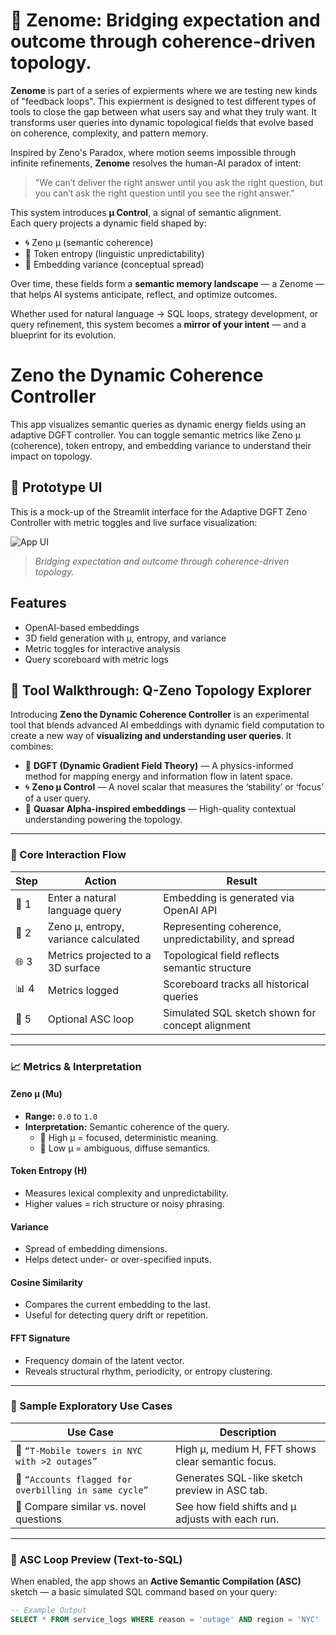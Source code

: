 # 🧠 Zenome: Bridging expectation and outcome through coherence-driven topology.

**Zenome** is part of a series of expierments where we are testing new kinds of "feedback loops".  This expierment is designed to test different types of tools to close the gap between what users say and what they truly want. It transforms user queries into dynamic topological fields that evolve based on coherence, complexity, and pattern memory.

Inspired by Zeno's Paradox, where motion seems impossible through infinite refinements, **Zenome** resolves the human-AI paradox of intent:  
> "We can’t deliver the right answer until you ask the right question, but you can’t ask the right question until you see the right answer."

This system introduces **μ Control**, a signal of semantic alignment.  
Each query projects a dynamic field shaped by:

- 🌀 Zeno μ (semantic coherence)
- 🔣 Token entropy (linguistic unpredictability)
- 🎲 Embedding variance (conceptual spread)

Over time, these fields form a **semantic memory landscape** — a Zenome — that helps AI systems anticipate, reflect, and optimize outcomes. 

Whether used for natural language → SQL loops, strategy development, or query refinement, this system becomes a **mirror of your intent** — and a blueprint for its evolution.

# Zeno the Dynamic Coherence Controller

This app visualizes semantic queries as dynamic energy fields using an adaptive DGFT controller. You can toggle semantic metrics like Zeno μ (coherence), token entropy, and embedding variance to understand their impact on topology.
## 🧪 Prototype UI

This is a mock-up of the Streamlit interface for the Adaptive DGFT Zeno Controller with metric toggles and live surface visualization:

![App UI](https://github.com/tripper333/Q-Zeno-LLM-Mapper/blob/main/Zeno%20Coherence%20Controller.png?raw=true)

> *Bridging expectation and outcome through coherence-driven topology.*


## Features

- OpenAI-based embeddings
- 3D field generation with μ, entropy, and variance
- Metric toggles for interactive analysis
- Query scoreboard with metric logs

## 🧭 Tool Walkthrough: Q-Zeno Topology Explorer

Introducing **Zeno the Dynamic Coherence Controller** is an experimental tool that blends advanced AI embeddings with dynamic field computation to create a new way of **visualizing and understanding user queries**. It combines:

- 🔬 **DGFT (Dynamic Gradient Field Theory)** — A physics-informed method for mapping energy and information flow in latent space.
- 🌀 **Zeno μ Control** — A novel scalar that measures the ‘stability’ or ‘focus’ of a user query.
- 🚀 **Quasar Alpha-inspired embeddings** — High-quality contextual understanding powering the topology.

---

### 🔄 Core Interaction Flow

| Step | Action | Result |
|------|--------|--------|
| 🧠 1 | Enter a natural language query | Embedding is generated via OpenAI API |
| 🔢 2 | Zeno μ, entropy, variance calculated | Representing coherence, unpredictability, and spread |
| 🌐 3 | Metrics projected to a 3D surface | Topological field reflects semantic structure |
| 📊 4 | Metrics logged | Scoreboard tracks all historical queries |
| 📡 5 | Optional ASC loop | Simulated SQL sketch shown for concept alignment |

---

### 📈 Metrics & Interpretation

#### **Zeno μ (Mu)**
- **Range:** `0.0` to `1.0`
- **Interpretation:** Semantic coherence of the query.
  - 🔹 High μ = focused, deterministic meaning.
  - 🔸 Low μ = ambiguous, diffuse semantics.

#### **Token Entropy (H)**
- Measures lexical complexity and unpredictability.
- Higher values = rich structure or noisy phrasing.

#### **Variance**
- Spread of embedding dimensions.
- Helps detect under- or over-specified inputs.

#### **Cosine Similarity**
- Compares the current embedding to the last.
- Useful for detecting query drift or repetition.

#### **FFT Signature**
- Frequency domain of the latent vector.
- Reveals structural rhythm, periodicity, or entropy clustering.

---

### 🧪 Sample Exploratory Use Cases

| Use Case | Description |
|----------|-------------|
| 📡 `“T-Mobile towers in NYC with >2 outages”` | High μ, medium H, FFT shows clear semantic focus. |
| 🧾 `“Accounts flagged for overbilling in same cycle”` | Generates SQL-like sketch preview in ASC tab. |
| 🔄 Compare similar vs. novel questions | See how field shifts and μ adjusts with each run. |

---

### 🔁 ASC Loop Preview (Text-to-SQL)

When enabled, the app shows an **Active Semantic Compilation (ASC)** sketch — a basic simulated SQL command based on your query:

```sql
-- Example Output
SELECT * FROM service_logs WHERE reason = 'outage' AND region = 'NYC'
